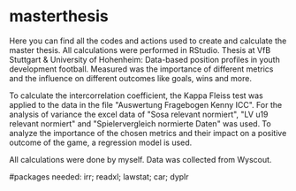 # masterthesis
Here you can find all the codes and actions used to create and calculate the master thesis. 
All calculations were performed in RStudio.
Thesis at VfB Stuttgart & University of Hohenheim: Data-based position profiles in youth development football.
Measured was the importance of different metrics and the influence on different outcomes like goals, wins and more. 

To calculate the intercorrelation coefficient, the Kappa Fleiss test was applied to the data in the file "Auswertung Fragebogen Kenny ICC".
For the analysis of variance the excel data of "Sosa relevant normiert", "LV u19 relevant normiert" and "Spielervergleich normierte Daten" was used.
To analyze the importance of the chosen metrics and their impact on a positive outcome of the game, a regression model is used. 

All calculations were done by myself. Data was collected from Wyscout.

#packages needed:
irr; readxl; lawstat; car; dyplr
